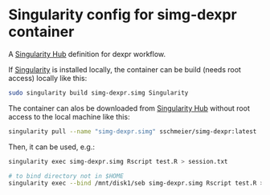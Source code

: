 # Singularity config for simg-dexpr container

A [Singularity Hub](https://www.singularity-hub.org/) definition for dexpr workflow.

If [Singularity](http://singularity.lbl.gov) is installed locally, the container can be build (needs root access) locally like this:

```bash
sudo singularity build simg-dexpr.simg Singularity
```

The container can alos be downloaded from [Singularity Hub](https://www.singularity-hub.org/) without root access to the local machine like this:

```bash
singularity pull --name "simg-dexpr.simg" sschmeier/simg-dexpr:latest 
```

Then, it can be used, e.g.:

```bash
singularity exec simg-dexpr.simg Rscript test.R > session.txt

# to bind directory not in $HOME
singularity exec --bind /mnt/disk1/seb simg-dexpr.simg Rscript test.R > session.txt

```
